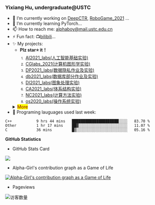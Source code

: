 ### Yixiang Hu, undergraduate@USTC
<!--
**Alpha-Girl/Alpha-Girl** is a ✨ _special_ ✨ repository because its `README.md` (this file) appears on your GitHub profile.-->
- 🔭 I’m currently working on [DeepCTR](https://github.com/Alpha-Girl/DeepCTR-Torch), [RoboGame_2021](https://github.com/Alpha-Girl/RoboGame_2021) ...
- 🌱 I’m currently learning PyTorch...
- 📫 How to reach me: [alphaboy@mail.ustc.edu.cn](mailto:alphaboy@mail.ustc.edu.cn)
- ⚡ Fun fact: 📺[bilibili](https://space.bilibili.com/8015655)...
- ✨ My projects:
  * **Plz star⭐ it！** </br>
    ⒈ [AI2021_labs(人工智能基础实验)](https://github.com/Alpha-Girl/AI2021_labs)</br>
    ⒉ [CGlabs_2021(计算机图形学实验)](https://github.com/Alpha-Girl/CGlabs_2021)</br>
    ⒊ [DP2021_labs(数据隐私作业及实验)](https://github.com/Alpha-Girl/DP2021_labs)</br>
    ⒋ [db2021_labs(数据库部分作业及实验)](https://github.com/Alpha-Girl/db2021_labs)</br>
    ⒌ [DI2021_labs(图象处理实验)](https://github.com/Alpha-Girl/DI2021_labs)</br>
    ⒍ [CA2021_labs(体系结构实验)](https://github.com/Alpha-Girl/CA2021_labs)</br>
    ⒎ [NC2021_labs(计算方法实验)](https://github.com/Alpha-Girl/NC2021_labs)</br>
    ⒏ [os2020_labs(操作系统实验)](https://github.com/Alpha-Girl/os2020-labs)</br>
  <details>
  <summary><mark><font color=darkred>More</font></mark></summary>
    &nbsp &nbsp &nbsp  &nbsp⒐ <a href="https://github.com/Alpha-Girl/COD_labs">COD_labs(组成原理实验)</a></br>
    &nbsp &nbsp &nbsp  &nbsp⒑ <a href="https://github.com/Alpha-Girl/CSAPP_labs">CSAPP_labs(深入理解计算机系统实验)</a></br>
    &nbsp &nbsp &nbsp  &nbsp⒒ <a href="https://github.com/Alpha-Girl/Network_2020">Network_labs(计算机网络实验)</a></br>
    &nbsp &nbsp &nbsp  &nbsp⒓ <a href="https://github.com/Alpha-Girl/USTC.OJ">USTC_OJ(科大OJ)</a></br>
    &nbsp &nbsp &nbsp  &nbsp⒔ <a href="https://github.com/Alpha-Girl/algorithm2020_labs">algorithm_labs(算法基础实验)</a></br>
   </details>
- 💬 Programing lauguages used last week: 
<!--START_SECTION:waka-->
```text
C++           9 hrs 44 mins   █████████████████████░░░░   83.70 % 
Other         1 hr 17 mins    ██▓░░░░░░░░░░░░░░░░░░░░░░   11.07 % 
C             36 mins         █▒░░░░░░░░░░░░░░░░░░░░░░░   05.16 % 
```
<!--END_SECTION:waka-->
**GitHub Statistics**
  - GitHub Stats Card
  
  <img align="center" src="https://github-readme-stats.anuraghazra1.vercel.app/api?username=Alpha-Girl&show_icons=true">

  
  - Alpha-Girl's contribution graph as a Game of Life
  
  [![Alpha-Girl's contribution graph as a Game of Life](https://github4life.herokuapp.com/Alpha-Girl.gif)](https://github4life.herokuapp.com/Alpha-Girl) 
  
  - Pageviews
  
  <img align='center' src="https://profile-counter.glitch.me/Alpha-Girl/count.svg" alt="访客数量"/>

